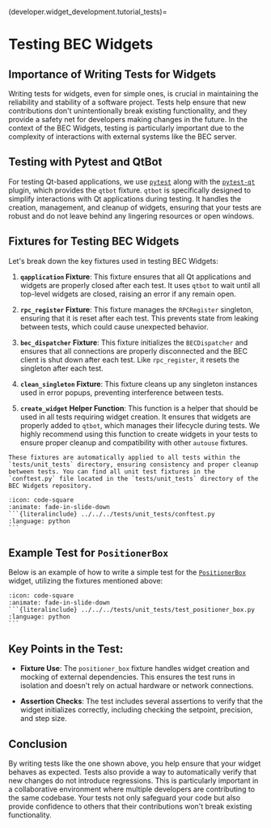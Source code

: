 (developer.widget_development.tutorial_tests)=

# Testing BEC Widgets

## Importance of Writing Tests for Widgets

Writing tests for widgets, even for simple ones, is crucial in maintaining the reliability and stability of a software
project. Tests help ensure that new contributions don't unintentionally break existing functionality, and they provide a
safety net for developers making changes in the future. In the context of the BEC Widgets, testing is particularly
important due to the complexity of interactions with external systems like the BEC server.

## Testing with Pytest and QtBot

For testing Qt-based applications, we use [`pytest`](https://docs.pytest.org/en/stable/) along with
the [`pytest-qt`](https://pytest-qt.readthedocs.io/en/latest/) plugin, which provides the `qtbot` fixture. `qtbot` is
specifically designed to simplify interactions with Qt applications during testing. It handles the creation, management,
and cleanup of widgets, ensuring that your tests are robust and do not leave behind any lingering resources or open
windows.

## Fixtures for Testing BEC Widgets

Let's break down the key fixtures used in testing BEC Widgets:

1. **`qapplication` Fixture**: This fixture ensures that all Qt applications and widgets are properly closed after each
   test. It uses `qtbot` to wait until all top-level widgets are closed, raising an error if any remain open.

2. **`rpc_register` Fixture**: This fixture manages the `RPCRegister` singleton, ensuring that it is reset after each
   test. This prevents state from leaking between tests, which could cause unexpected behavior.

3. **`bec_dispatcher` Fixture**: This fixture initializes the `BECDispatcher` and ensures that all connections are
   properly disconnected and the BEC client is shut down after each test. Like `rpc_register`, it resets the singleton
   after each test.

4. **`clean_singleton` Fixture**: This fixture cleans up any singleton instances used in error popups, preventing
   interference between tests.

5. **`create_widget` Helper Function**: This function is a helper that should be used in all tests requiring widget
   creation. It ensures that widgets are properly added to `qtbot`, which manages their lifecycle during tests. We
   highly recommend using this function to create widgets in your tests to ensure proper cleanup and compatibility with
   other `autouse` fixtures.

```{note}
These fixtures are automatically applied to all tests within the `tests/unit_tests` directory, ensuring consistency and proper cleanup between tests. You can find all unit test fixtures in the `conftest.py` file located in the `tests/unit_tests` directory of the BEC Widgets repository. 

```

````{dropdown} View code: Conftest with Fixtures
:icon: code-square
:animate: fade-in-slide-down
```{literalinclude} ../../../tests/unit_tests/conftest.py
:language: python
```
````

## Example Test for `PositionerBox`

Below is an example of how to write a simple test for the [`PositionerBox`](user.widgets.positioner_box) widget,
utilizing the fixtures mentioned above:

````{dropdown} View code: PositionerBox Widget Unit Tests
:icon: code-square
:animate: fade-in-slide-down
```{literalinclude} ../../../tests/unit_tests/test_positioner_box.py
:language: python
```
````

## Key Points in the Test:

- **Fixture Use**: The `positioner_box` fixture handles widget creation and mocking of external dependencies. This
  ensures the test runs in isolation and doesn't rely on actual hardware or network connections.

- **Assertion Checks**: The test includes several assertions to verify that the widget initializes correctly, including
  checking the setpoint, precision, and step size.

## Conclusion

By writing tests like the one shown above, you help ensure that your widget behaves as expected. Tests also provide a
way to automatically verify that new changes do not introduce regressions. This is particularly important in a
collaborative environment where multiple developers are contributing to the same codebase. Your tests not only safeguard
your code but also provide confidence to others that their contributions won't break existing functionality.